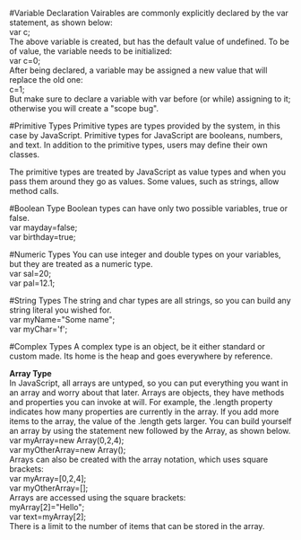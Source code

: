 #Variable Declaration
Vairables are commonly explicitly declared by the var statement, as shown below:<br>
var c; <br>
The above variable is created, but has the default value of undefined. To be of value, the variable needs
to be initialized: <br>
var c=0; <br>
After being declared, a variable may be assigned a new value that will replace the old one: <br>
c=1; <br>
But make sure to declare a variable with var before (or while) assigning to it; otherwise you will create a "scope bug".

#Primitive Types
Primitive types are types provided by the system, in this case by JavaScript. Primitive types for JavaScript are booleans,
numbers, and text. In addition to the primitive types, users may define their own classes. <br>

The primitive types are treated by JavaScript as value types and when you pass them around they go as values. Some values, such
as strings, allow method calls. 

#Boolean Type
Boolean types can have only two possible variables, true or false. <br>
var mayday=false;  <br>
var birthday=true; <br>

#Numeric Types
You can use integer and double types on your variables, but they are treated as a numeric type. <br>
var sal=20; <br>
var pal=12.1; <br>

#String Types
The string and char types are all strings, so you can build any string literal you wished for. <br>
var myName="Some name"; <br>
var myChar='f'; <br>

#Complex Types
A complex type is an object, be it either standard or custom made. Its home is the heap and goes everywhere by reference. <br>

<b>Array Type</b> <br>
In JavaScript, all arrays are untyped, so you can put everything you want in an array and worry about that later. Arrays are
objects, they have methods and properties you can invoke at will. For example, the .length property indicates how many properties are currently in the array. If you add more items to the array, the value of the .length gets larger. You can build yourself an array by using the statement new followed by the Array, as shown below. <br>
var myArray=new Array(0,2,4); <br>
var myOtherArray=new Array(); <br>
Arrays can also be created with the array notation, which uses square brackets: <br>
var myArray=[0,2,4]; <br>
var myOtherArray=[]; <br>
Arrays are accessed using the square brackets: <br>
myArray[2]="Hello"; <br>
var text=myArray[2]; <br>
There is a limit to the number of items that can be stored in the array. <br>

